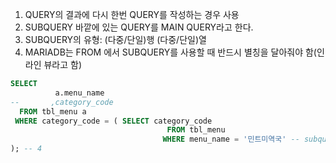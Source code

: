 1. QUERY의 결과에 다시 한번 QUERY를 작성하는 경우 사용
2. SUBQUERY 바깥에 있는 QUERY를 MAIN QUERY라고 한다.
3. SUBQUERY의 유형: (다중/단일)행 (다중/단일)열
4. MARIADB는 FROM 에서 SUBQUERY를 사용할 때 반드시 별칭을 달아줘야 함(인라인 뷰라고 함)




```SQL
SELECT 																													-- main query
		  a.menu_name
-- 		 ,category_code
  FROM tbl_menu a
 WHERE category_code = ( SELECT category_code																		-- sub query
 							  	   FROM tbl_menu
 							 	  WHERE menu_name = '민트미역국' -- subquery 전용 들여쓰기 convention
); -- 4

```


